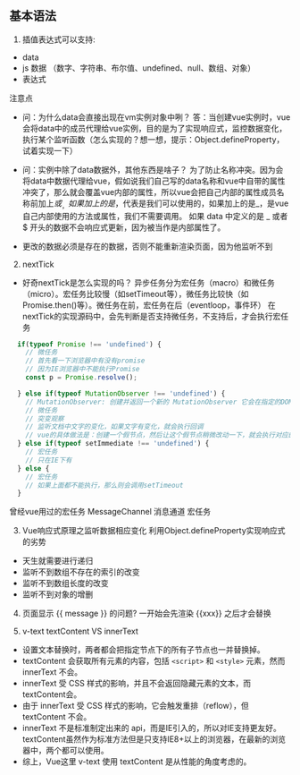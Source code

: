 ## 基本语法
1. 插值表达式可以支持: 
- data 
- js 数据 （数字、字符串、布尔值、undefined、null、数组、对象）
- 表达式

注意点
- 问：为什么data会直接出现在vm实例对象中咧？
答：当创建vue实例时，vue会将data中的成员代理给vue实例，目的是为了实现响应式，监控数据变化，执行某个监听函数（怎么实现的？想一想，提示：Object.defineProperty，试着实现一下）

- 问：实例中除了data数据外，其他东西是啥子？
为了防止名称冲突。因为会将data中数据代理给vue，假如说我们自己写的data名称和vue中自带的属性冲突了，那么就会覆盖vue内部的属性，所以vue会把自己内部的属性成员名称前加上$或_，如果加上的是$，代表是我们可以使用的，如果加上的是_，是vue自己内部使用的方法或属性，我们不需要调用。
如果 data 中定义的是 _ 或者 $ 开头的数据不会响应式更新，因为被当作是内部属性了。

- 更改的数据必须是存在的数据，否则不能重新渲染页面，因为他监听不到

2. nextTick

- 好奇nextTick是怎么实现的吗？
异步任务分为宏任务（macro）和微任务（micro）。宏任务比较慢（如setTimeout等），微任务比较快（如Promise.then()等）。微任务在前，宏任务在后（eventloop，事件环）
在nextTick的实现源码中，会先判断是否支持微任务，不支持后，才会执行宏任务
```js
  if(typeof Promise !== 'undefined') {
    // 微任务
    // 首先看一下浏览器中有没有promise
    // 因为IE浏览器中不能执行Promise
    const p = Promise.resolve();

  } else if(typeof MutationObserver !== 'undefined') {
    // MutationObserver: 创建并返回一个新的 MutationObserver 它会在指定的DOM发生变化时被调用。 new MutationObserver(callback).observe(targetNode, config);
    // 微任务
    // 突变观察
    // 监听文档中文字的变化，如果文字有变化，就会执行回调
    // vue的具体做法是：创建一个假节点，然后让这个假节点稍微改动一下，就会执行对应的函数
  } else if(typeof setImmediate !== 'undefined') {
    // 宏任务
    // 只在IE下有
  } else {
    // 宏任务
    // 如果上面都不能执行，那么则会调用setTimeout
  }
```
曾经vue用过的宏任务
MessageChannel 消息通道 宏任务

3. Vue响应式原理之监听数据相应变化
利用Object.defineProperty实现响应式的劣势
- 天生就需要进行递归
- 监听不到数组不存在的索引的改变
- 监听不到数组长度的改变
- 监听不到对象的增删

4. 页面显示 {{ message }} 的问题? 
一开始会先渲染 {{xxx}} 之后才会替换

5. v-text
textContent VS innerText
- 设置文本替换时，两者都会把指定节点下的所有子节点也一并替换掉。
- textContent 会获取所有元素的内容，包括 `<script>` 和 `<style>` 元素，然而 innerText 不会。
- innerText 受 CSS 样式的影响，并且不会返回隐藏元素的文本，而textContent会。
- 由于 innerText 受 CSS 样式的影响，它会触发重排（reflow），但textContent 不会。
- innerText 不是标准制定出来的 api，而是IE引入的，所以对IE支持更友好。textContent虽然作为标准方法但是只支持IE8+以上的浏览器，在最新的浏览器中，两个都可以使用。
- 综上，Vue这里 v-text 使用 textContent 是从性能的角度考虑的。
